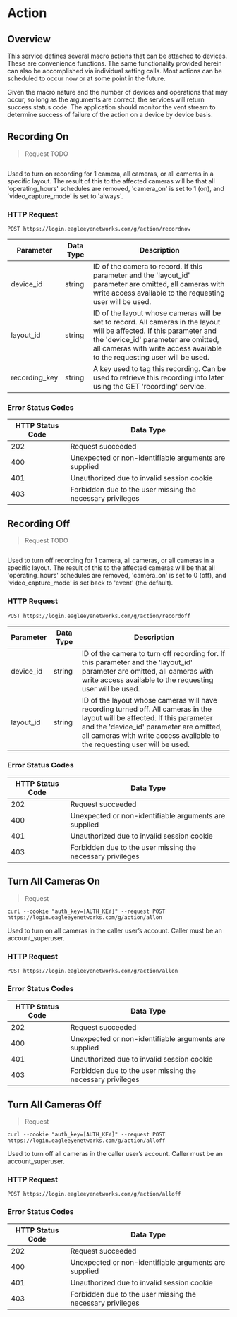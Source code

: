 # Action

<!--===================================================================-->
## Overview

This service defines several macro actions that can be attached to devices. These are convenience functions. The same functionality provided herein can also be accomplished via individual setting calls. Most actions can be scheduled to occur now or at some point in the future.

Given the macro nature and the number of devices and operations that may occur, so long as the arguments are correct, the services will return success status code. The application should monitor the vent stream to determine success of failure of the action on a device by device basis.

<!--===================================================================-->
## Recording On

> Request TODO

```shell
```

Used to turn on recording for 1 camera, all cameras, or all cameras in a specific layout. The result of this to the affected cameras will be that all 'operating_hours' schedules are removed, 'camera_on' is set to 1 (on), and 'video_capture_mode' is set to 'always'.

### HTTP Request

`POST https://login.eagleeyenetworks.com/g/action/recordnow`

Parameter       | Data Type   | Description  
---------       | ----------- | -----------  
device_id     	| string      | ID of the camera to record. If this parameter and the 'layout_id' parameter are omitted, all cameras with write access available to the requesting user will be used.
layout_id    	| string      | ID of the layout whose cameras will be set to record. All cameras in the layout will be affected. If this parameter and the 'device_id' parameter are omitted, all cameras with write access available to the requesting user will be used.
recording_key   | string      | A key used to tag this recording. Can be used to retrieve this recording info later using the GET 'recording' service.

### Error Status Codes

HTTP Status Code    | Data Type   
------------------- | ----------- 
202 | Request succeeded
400	| Unexpected or non-identifiable arguments are supplied
401	| Unauthorized due to invalid session cookie
403	| Forbidden due to the user missing the necessary privileges

<!--===================================================================-->
## Recording Off

> Request TODO

```shell
```

Used to turn off recording for 1 camera, all cameras, or all cameras in a specific layout. The result of this to the affected cameras will be that all 'operating_hours' schedules are removed, 'camera_on' is set to 0 (off), and 'video_capture_mode' is set back to 'event' (the default).

### HTTP Request

`POST https://login.eagleeyenetworks.com/g/action/recordoff`

Parameter       | Data Type   | Description  
---------       | ----------- | -----------  
device_id     	| string      | ID of the camera to turn off recording for. If this parameter and the 'layout_id' parameter are omitted, all cameras with write access available to the requesting user will be used.
layout_id    	| string      | ID of the layout whose cameras will have recording turned off. All cameras in the layout will be affected. If this parameter and the 'device_id' parameter are omitted, all cameras with write access available to the requesting user will be used.

### Error Status Codes

HTTP Status Code    | Data Type   
------------------- | ----------- 
202	| Request succeeded
400	| Unexpected or non-identifiable arguments are supplied
401	| Unauthorized due to invalid session cookie
403	| Forbidden due to the user missing the necessary privileges

<!--===================================================================-->
## Turn All Cameras On

> Request

```shell
curl --cookie "auth_key=[AUTH_KEY]" --request POST https://login.eagleeyenetworks.com/g/action/allon
```

Used to turn on all cameras in the caller user’s account. Caller must be an account_superuser.

### HTTP Request

`POST https://login.eagleeyenetworks.com/g/action/allon`

### Error Status Codes

HTTP Status Code    | Data Type   
------------------- | ----------- 
202	| Request succeeded
400	| Unexpected or non-identifiable arguments are supplied
401	| Unauthorized due to invalid session cookie
403	| Forbidden due to the user missing the necessary privileges

<!--===================================================================-->
## Turn All Cameras Off

> Request

```shell
curl --cookie "auth_key=[AUTH_KEY]" --request POST https://login.eagleeyenetworks.com/g/action/alloff
```

Used to turn off all cameras in the caller user’s account. Caller must be an account_superuser.

### HTTP Request

`POST https://login.eagleeyenetworks.com/g/action/alloff`

### Error Status Codes

HTTP Status Code    | Data Type   
------------------- | ----------- 
202	| Request succeeded
400	| Unexpected or non-identifiable arguments are supplied
401	| Unauthorized due to invalid session cookie
403	| Forbidden due to the user missing the necessary privileges
